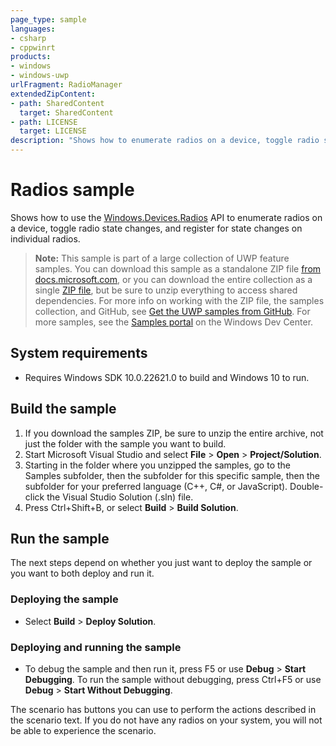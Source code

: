```yaml
---
page_type: sample
languages:
- csharp
- cppwinrt
products:
- windows
- windows-uwp
urlFragment: RadioManager
extendedZipContent:
- path: SharedContent
  target: SharedContent
- path: LICENSE
  target: LICENSE
description: "Shows how to enumerate radios on a device, toggle radio state changes, and register for state changes on individual radios."
---
```


<!---
  category: NetworkingAndWebServices 
  samplefwlink: http://go.microsoft.com/fwlink/p/?LinkId=620590
--->

# Radios sample

Shows how to use the [Windows.Devices.Radios](https://msdn.microsoft.com/library/windows/apps/windows.devices.radios.aspx) API to enumerate radios on a device,
toggle radio state changes, and register for state changes on individual radios.

> **Note:** This sample is part of a large collection of UWP feature samples.
> You can download this sample as a standalone ZIP file
> [from docs.microsoft.com](https://docs.microsoft.com/samples/microsoft/windows-universal-samples/radiomanager/),
> or you can download the entire collection as a single
> [ZIP file](https://github.com/Microsoft/Windows-universal-samples/archive/master.zip), but be
> sure to unzip everything to access shared dependencies. For more info on working with the ZIP file,
> the samples collection, and GitHub, see [Get the UWP samples from GitHub](https://aka.ms/ovu2uq).
> For more samples, see the [Samples portal](https://aka.ms/winsamples) on the Windows Dev Center.

## System requirements

- Requires Windows SDK 10.0.22621.0 to build and Windows 10 to run.

## Build the sample

1. If you download the samples ZIP, be sure to unzip the entire archive, not just the folder with the sample you want to build.
2. Start Microsoft Visual Studio and select **File** \> **Open** \> **Project/Solution**.
3. Starting in the folder where you unzipped the samples, go to the Samples subfolder, then the subfolder for this specific sample, then the subfolder for your preferred language (C++, C#, or JavaScript). Double-click the Visual Studio Solution (.sln) file.
4. Press Ctrl+Shift+B, or select **Build** \> **Build Solution**.

## Run the sample

The next steps depend on whether you just want to deploy the sample or you want to both deploy and run it.

### Deploying the sample

- Select **Build** \> **Deploy Solution**.

### Deploying and running the sample

- To debug the sample and then run it, press F5 or use **Debug** \> **Start Debugging**. To run the sample without debugging, press Ctrl+F5 or use **Debug** \> **Start Without Debugging**.

The scenario has buttons you can use to perform the actions described in the scenario text. If you do not have any radios on your system, you will not be able to experience the scenario.
